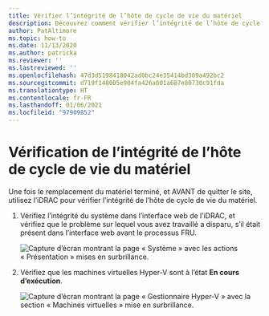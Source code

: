 ```yaml
---
title: Vérifier l’intégrité de l’hôte de cycle de vie du matériel
description: Découvrez comment vérifier l’intégrité de l’hôte de cycle de vie du matériel.
author: PatAltimore
ms.topic: how-to
ms.date: 11/13/2020
ms.author: patricka
ms.reviewer: ''
ms.lastreviewed: ''
ms.openlocfilehash: 47d3d5198418042ad0bc24e35414bd309a492bc2
ms.sourcegitcommit: d719f148005e904fa426a001a687e80730c91fda
ms.translationtype: HT
ms.contentlocale: fr-FR
ms.lasthandoff: 01/06/2021
ms.locfileid: "97909852"
---
```

# <a name="verifying-hardware-lifecycle-host-health"></a>Vérification de l’intégrité de l’hôte de cycle de vie du matériel



Une fois le remplacement du matériel terminé, et AVANT de quitter le site, utilisez l’iDRAC pour vérifier l’intégrité de l’hôte de cycle de vie du matériel.


1.  Vérifiez l’intégrité du système dans l’interface web de l’iDRAC, et vérifiez que le problème sur lequel vous avez travaillé a disparu, s’il était présent dans l’interface web avant le processus FRU.

    ![Capture d’écran montrant la page « Système » avec les actions « Présentation » mises en surbrillance.](media/image-5.png)
    
2.  Vérifiez que les machines virtuelles Hyper-V sont à l’état **En cours d’exécution**.

    ![Capture d’écran montrant la page « Gestionnaire Hyper-V » avec la section « Machines virtuelles » mise en surbrillance.](media/image-55.png) 

